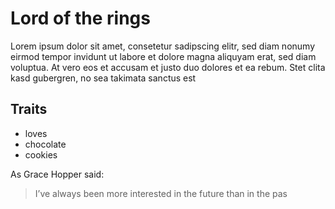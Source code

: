 # Lord of the rings

Lorem ipsum dolor sit amet, consetetur sadipscing elitr, sed diam nonumy eirmod tempor invidunt ut labore et dolore magna aliquyam erat, sed diam voluptua. At vero eos et accusam et justo duo dolores et ea rebum. Stet clita kasd gubergren, no sea takimata sanctus est

## Traits
* loves 
* chocolate 
* cookies


As Grace Hopper said:

> I’ve always been more interested
> in the future than in the pas